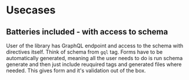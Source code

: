 # Usecases

## Batteries included - with access to schema

User of the library has GraphQL endpoint and access to the schema with
directives itself. Think of schema from `gql` tag. Forms have to be
automatically generated, meaning all the user needs to do is run schema generate
and then just include reuquired tags and generated files where needed. This
gives form and it's validation out of the box.
